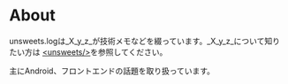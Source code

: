 # About

unsweets.logは\_X_y_z\_が技術メモなどを綴っています。\_X_y_z\_について知りたい方は [&lt;unsweets/&gt;](https://unsweets.net/#me)を参照してください。

主にAndroid、フロントエンドの話題を取り扱っています。
